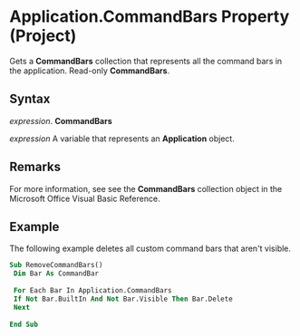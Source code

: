 
# Application.CommandBars Property (Project)

Gets a  **CommandBars** collection that represents all the command bars in the application. Read-only **CommandBars**.


## Syntax

 _expression_. **CommandBars**

 _expression_ A variable that represents an **Application** object.


## Remarks

For more information, see see the  **CommandBars** collection object in the Microsoft Office Visual Basic Reference.


## Example

The following example deletes all custom command bars that aren't visible.


```vb
Sub RemoveCommandBars() 
 Dim Bar As CommandBar 
 
 For Each Bar In Application.CommandBars 
 If Not Bar.BuiltIn And Not Bar.Visible Then Bar.Delete 
 Next 
 
End Sub
```

